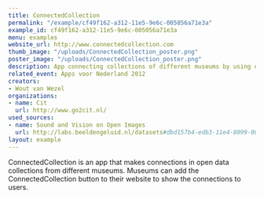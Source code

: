 ```yaml
---
title: ConnectedCollection
permalink: "/example/cf49f162-a312-11e5-9e6c-005056a71e3a"
example_id: cf49f162-a312-11e5-9e6c-005056a71e3a
menu: examples
website_url: http://www.connectedcollection.com
thumb_image: "/uploads/ConnectedCollection_poster.png"
poster_image: "/uploads/ConnectedCollection_poster.png"
description: App connecting collections of different museums by using open data
related_event: Apps voor Nederland 2012
creators:
- Wout van Wezel
organizations:
- name: Cit
  url: http://www.go2cit.nl/
used_sources:
- name: Sound and Vision on Open Images
  url: http://labs.beeldengeluid.nl/datasets#dbd157b4-edb3-11e4-8099-005056a71e3a
layout: example
---
```


ConnectedCollection is an app that makes connections in open data collections from different museums. Museums can add the ConnectedCollection button to their website to show the connections to users.
